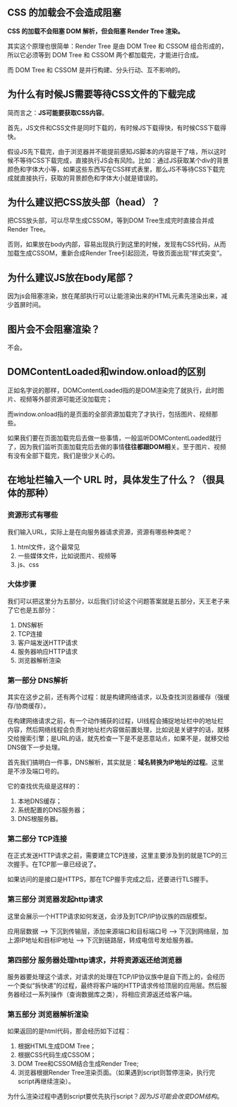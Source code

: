 ## CSS 的加载会不会造成阻塞

**CSS 的加载不会阻塞 DOM 解析，但会阻塞 Render Tree 渲染。**

其实这个原理也很简单：Render Tree 是由 DOM Tree 和 CSSOM 组合形成的，所以它必须等到 DOM Tree 和 CSSOM 两个都加载完，才能进行合成。

而 DOM Tree 和 CSSOM 是并行构建、分头行动、互不影响的。

## 为什么有时候JS需要等待CSS文件的下载完成

简而言之：**JS可能要获取CSS内容**。

首先，JS文件和CSS文件是同时下载的，有时候JS下载得快，有时候CSS下载得快。

假设JS先下载完，由于浏览器并不能提前感知JS脚本的内容是干了啥，所以这时候不等待CSS下载完成，直接执行JS会有风险。比如：通过JS获取某个div的背景颜色和字体大小等，如果这些东西写在CSS样式表里，那么JS不等待CSS下载完成就直接执行，获取的背景颜色和字体大小就是错误的。

## 为什么建议把CSS放头部（head）？

把CSS放头部，可以尽早生成CSSOM，等到DOM Tree生成完时直接合并成Render Tree。

否则，如果放在body内部，容易出现执行到这里的时候，发现有CSS代码，从而加载生成CSSOM，重新合成Render Tree引起回流，导致页面出现“样式突变”。

## 为什么建议JS放在body尾部？

因为js会阻塞渲染，放在尾部执行可以让能渲染出来的HTML元素先渲染出来，减少首屏时间。

## 图片会不会阻塞渲染？

不会。

## DOMContentLoaded和window.onload的区别

正如名字说的那样，DOMContentLoaded指的是DOM渲染完了就执行，此时图片、视频等外部资源可能还没加载完；

而window.onload指的是页面的全部资源加载完了才执行，包括图片、视频那些。

如果我们要在页面加载完后去做一些事情，一般监听DOMContentLoaded就行了，因为我们监听页面加载完后去做的事情**往往都跟DOM相**关。至于图片、视频有没有全部下载完，我们是很少关心的。

## 在地址栏输入一个 URL 时，具体发生了什么？（很具体的那种）

### 资源形式有哪些

我们输入URL，实际上是在向服务器请求资源，资源有哪些种类呢？

1. html文件，这个最常见
2. 一些媒体文件，比如说图片、视频等
3. js、css


### 大体步骤

我们可以把这里分为五部分，以后我们讨论这个问题答案就是五部分，天王老子来了它也是五部分：

1. DNS解析
2. TCP连接
3. 客户端发送HTTP请求
4. 服务器响应HTTP请求
5. 浏览器解析渲染

### 第一部分 DNS解析

其实在这步之前，还有两个过程：就是构建网络请求，以及查找浏览器缓存（强缓存/协商缓存）。

在构建网络请求之前，有一个动作捕获的过程，UI线程会捕捉地址栏中的地址栏内容，然后网络线程会负责对地址栏内容做前置处理，比如说是关键字的话，就移交给搜索引擎；是URL的话，就先检查一下是不是恶意站点，如果不是，就移交给DNS做下一步处理。

首先我们搞明白一件事，DNS解析，其实就是：**域名转换为IP地址的过程**。这里是不涉及端口号的。

它的查找优先级是这样的：

1. 本地DNS缓存；
2. 系统配置的DNS服务器；
3. DNS根服务器。

### 第二部分 TCP连接

在正式发送HTTP请求之前，需要建立TCP连接，这里主要涉及到的就是TCP的三次握手。在TCP那一章已经说了。

如果访问的是接口是HTTPS，那在TCP握手完成之后，还要进行TLS握手。

### 第三部分 浏览器发起http请求

这里会展示一个HTTP请求如何发送，会涉及到TCP/IP协议族的四层模型。

应用层数据 --> 下沉到传输层，添加来源端口和目标端口号 --> 下沉到网络层，加上源IP地址和目标IP地址 --> 下沉到链路层，转成电信号发给服务器。

### 第四部分 服务器处理http请求，并将资源返还给浏览器

服务器要处理这个请求，对请求的处理在TCP/IP协议族中是自下而上的，会经历一个类似“拆快递”的过程，最终将客户端的HTTP请求传给顶层的应用层。然后服务器经过一系列操作（查询数据库之类），将相应资源返还给客户端。

### 第五部分 浏览器解析渲染

如果返回的是html代码，那会经历如下过程：

1. 根据HTML生成DOM Tree；
2. 根据CSS代码生成CSSOM；
3. DOM Tree和CSSOM结合生成Render Tree;
4. 浏览器根据Render Tree渲染页面。（如果遇到script则暂停渲染，执行完script再继续渲染）。

为什么渲染过程中遇到script要优先执行script？*因为JS可能会改变DOM结构*。
